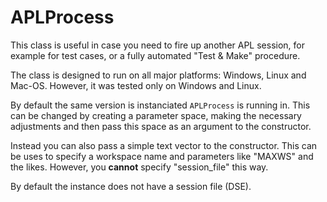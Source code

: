 # APLProcess

This class is useful in case you need to fire up another APL session, for example for test cases, or a fully automated "Test & Make" procedure.

The class is designed to run on all major platforms: Windows, Linux and Mac-OS. However, it was tested only on Windows and Linux. 

By default the same version is instanciated `APLProcess` is running in. This can be changed by creating a parameter space, making the necessary adjustments and then pass this space as an argument to the constructor.

Instead you can also pass a simple text vector to the constructor. This can be uses to specify a workspace name and parameters like "MAXWS" and the likes. However, you **cannot** specify "session_file" this way.

By default the instance does not have a session file (DSE).